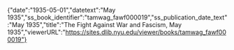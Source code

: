 {"date":"1935-05-01","datetext":"May 1935","ss_book_identifier":"tamwag_fawf000019","ss_publication_date_text":"May 1935","title":"The Fight Against War and Fascism, May 1935","viewerURL":"https://sites.dlib.nyu.edu/viewer/books/tamwag_fawf000019"}